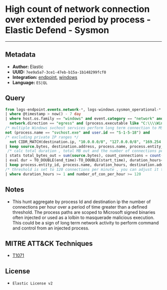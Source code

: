 # High count of network connection over extended period by process - Elastic Defend - Sysmon

---

## Metadata

- **Author:** Elastic
- **UUID:** `7ee9a5a7-3ce1-47eb-b15a-1b148299fcf0`
- **Integration:** [endpoint](https://docs.elastic.co/integrations/endpoint), [windows](https://docs.elastic.co/integrations/windows)
- **Language:** `ES|QL`

## Query

```sql
from logs-endpoint.events.network-*, logs-windows.sysmon_operational-* 
| where @timestamp > now() - 7 day
| where host.os.family == "windows" and event.category == "network" and 
  network.direction == "egress" and (process.executable like "C:\\\\Windows\\\\System32*" or process.executable like "C:\\\\Windows\\\\SysWOW64\\\\*")  and not user.id in ("S-1-5-19", "S-1-5-20") and 
/* multiple Windows svchost services perform long term connection to MS ASN, can be covered in a dedicated hunt */ 
not (process.name == "svchost.exe" and user.id == "S-1-5-18") and 
/* excluding private IP ranges */
  not CIDR_MATCH(destination.ip, "10.0.0.0/8", "127.0.0.0/8", "169.254.0.0/16", "172.16.0.0/12", "192.0.0.0/24", "192.0.0.0/29", "192.0.0.8/32", "192.0.0.9/32", "192.0.0.10/32", "192.0.0.170/32", "192.0.0.171/32", "192.0.2.0/24", "192.31.196.0/24", "192.52.193.0/24", "192.168.0.0/16", "192.88.99.0/24", "224.0.0.0/4", "100.64.0.0/10", "192.175.48.0/24","198.18.0.0/15", "198.51.100.0/24", "203.0.113.0/24", "240.0.0.0/4", "::1","FE80::/10", "FF00::/8")
| keep source.bytes, destination.address, process.name, process.entity_id, @timestamp
 /* calc total duration , total MB out and the number of connections per hour */
| stats total_bytes_out = sum(source.bytes), count_connections = count(*), start_time = min(@timestamp), end_time = max(@timestamp) by process.entity_id, destination.address, process.name
| eval dur = TO_DOUBLE(end_time)-TO_DOUBLE(start_time), duration_hours=TO_INT(dur/3600000), MB_out=TO_DOUBLE(total_bytes_out) / (1024*1024), number_of_con_per_hour = (count_connections / duration_hours)
| keep process.entity_id, process.name, duration_hours, destination.address, MB_out, count_connections, number_of_con_per_hour
/* threshold is set to 120 connections per minute , you can adjust it to your env/FP rate */
| where duration_hours >= 1 and number_of_con_per_hour >= 120
```

## Notes

- This hunt aggregate by process Id and destination ip the number of connections per hour over a period of time greater than a defined threshold. The process paths are scoped to Microsoft signed binaries often injected or used as a lolbin to masquerade malicious execution. This could be a sign of long term network activity to perform command and control from an injected process.
## MITRE ATT&CK Techniques

- [T1071](https://attack.mitre.org/techniques/T1071)

## License

- `Elastic License v2`
